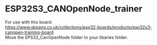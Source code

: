# ESP32S3_CANOpenNode_trainer

For use with this board:<br>
https://www.skpang.co.uk/collections/esp32-boards/products/esp32s3-canopen-training-board
<br>
Move the EPS32_CanOpenNode folder to your libaries folder.
